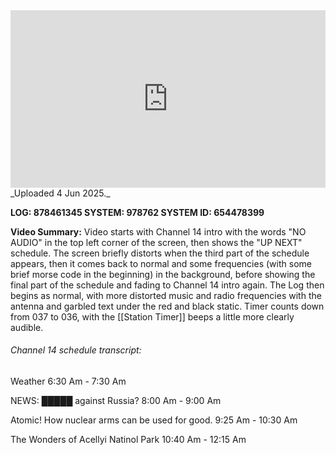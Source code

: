 
<iframe 
  src="https://drive.google.com/file/d/1OMpAV9rkKAn9CRZL4lnBjN0RKalN_URI/preview"  
  style="width:100%; aspect-ratio:16/9; border:0;"
  allowfullscreen>
</iframe>
_Uploaded 4 Jun 2025._

**LOG: 878461345
SYSTEM: 978762
SYSTEM ID: 654478399**

**Video Summary:** Video starts with Channel 14 intro with the words "NO AUDIO" in the top left corner of the screen, then shows the "UP NEXT" schedule. The screen briefly distorts when the third part of the schedule appears, then it comes back to normal and some frequencies (with some brief morse code in the beginning) in the background, before showing the final part of the schedule and fading to Channel 14 intro again. The Log then begins as normal, with more distorted music and radio frequencies with the antenna and garbled text under the red and black static. Timer counts down from 037 to 036, with the [[Station Timer]] beeps a little more clearly audible.
###### Channel 14 schedule transcript:
Weather
6:30 Am - 7:30 Am

NEWS: █████ against Russia?
8:00 Am - 9:00 Am

Atomic! How nuclear arms can be used for good.
9:25 Am - 10:30 Am

The Wonders of Acellyi Natinol Park
10:40 Am - 12:15 Am